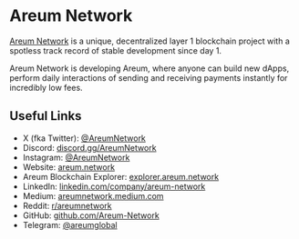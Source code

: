 # Areum Network

[Areum Network](https://areum.network) is a unique, decentralized layer 1 blockchain project with a spotless track record of stable development since day 1.

Areum Network is developing Areum, where anyone can build new dApps, perform daily interactions of sending and receiving payments instantly for incredibly low fees.

## Useful Links

- X (fka Twitter): [@AreumNetwork](https://x.com/AreumNetwork)
- Discord: [discord.gg/AreumNetwork](https://discord.gg/AreumNetwork)
- Instagram: [@AreumNetwork](https://instagram.com/AreumNetwork)
- Website: [areum.network](https://areum.network)
- Areum Blockchain Explorer: [explorer.areum.network](https://explorer.areum.network)
- LinkedIn: [linkedin.com/company/areum-network](https://www.linkedin.com/company/areum-network)
- Medium: [areumnetwork.medium.com](https://areumnetwork.medium.com)
- Reddit: [r/areumnetwork](https://www.reddit.com/r/areumnetwork/)
- GitHub: [github.com/Areum-Network](https://github.com/Areum-Network)
- Telegram: [@areumglobal](https://t.me/areumglobal)
